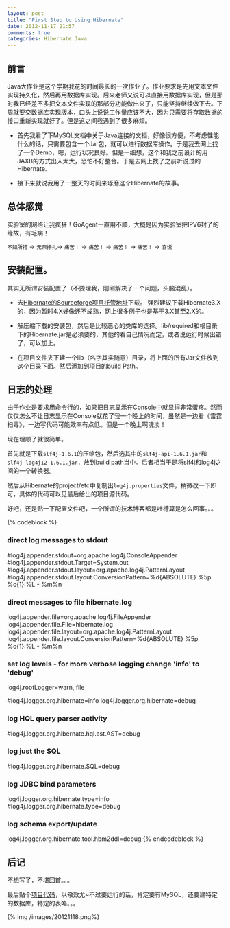 ```yaml
---
layout: post
title: "First Step to Using Hibernate"
date: 2012-11-17 21:57
comments: true
categories: Hibernate Java
---
```


## 前言

Java大作业是这个学期我花的时间最长的一次作业了。作业要求是先用文本文件实现持久化，然后再用数据库实现。后来老师又说可以直接用数据库实现，但是那时我已经差不多把文本文件实现的那部分功能做出来了，只能坚持继续做下去。下周就要交数据库实现版本，口头上说说工作量应该不大，因为只需要将存取数据的接口重新实现就好了。但是这之间我遇到了很多麻烦。

* 首先我看了下MySQL文档中关于Java连接的文档，好像很方便，不考虑性能什么的话，只需要包含一个Jar包，就可以进行数据库操作。于是我去网上找了一个Demo，嗯，运行状况良好。但是一细想，这个和我之前设计的用JAXB的方式出入太大，恐怕不好整合。于是去网上找了之前听说过的Hibernate.

* 接下来就说我用了一整天的时间来琢磨这个Hibernate的故事。

## 总体感觉

实验室的网络让我疯狂！GoAgent一直用不顺，大概是因为实验室把IPV6封了的缘故，有毛病！

`不知所措` -> `无奈挣扎`-> `痛苦！` -> `痛苦！` -> `痛苦！` -> `痛苦！` -> `喜悦`

<!--more-->
## 安装配置。

其实无所谓安装配置了（不要理我，刚刚解决了一个问题，头脑混乱）。

* 去[Hibernate的Sourceforge项目托管地址](http://sourceforge.net/projects/hibernate/files/hibernate3/)下载。
强烈建议下载Hibernate3.X的，因为暂时4.X好像还不成熟，网上很多例子也是基于3.X甚至2.X的。

* 解压缩下载的安装包，然后是比较恶心的类库的选择。lib/required和根目录下的Hibernate.jar是必须要的，其他的看自己情况而定，或者说运行时候出错了，可以加上。

* 在项目文件夹下建一个lib（名字其实随意）目录，将上面的所有Jar文件放到这个目录下面。然后添加到项目的build Path。

## 日志的处理

由于作业是要求用命令行的，如果把日志显示在Console中就显得非常蛋疼。然而仅仅怎么不让日志显示在Console就花了我一个晚上的时间，虽然是一边看《雷霆扫毒》，一边写代码可能效率有点低。但是一个晚上啊魂淡！

现在理顺了就很简单。

首先就是下载`slf4j-1.6.1`的压缩包，然后选其中的`slf4j-api-1.6.1.jar`和`slf4j-log4j12-1.6.1.jar`，放到build path当中。后者相当于是将slf4j和log4j之间的一个转换器。

然后从Hibernate的project/etc中复制出`log4j.properties`文件，稍微改一下即可，具体的代码可以见最后给出的项目源代码。

好吧，还是贴一下配置文件吧，一个所谓的技术博客都是吐槽算是怎么回事。。。

{% codeblock %}
### direct log messages to stdout ###
#log4j.appender.stdout=org.apache.log4j.ConsoleAppender
#log4j.appender.stdout.Target=System.out
#log4j.appender.stdout.layout=org.apache.log4j.PatternLayout
#log4j.appender.stdout.layout.ConversionPattern=%d{ABSOLUTE} %5p %c{1}:%L - %m%n

### direct messages to file hibernate.log ###
log4j.appender.file=org.apache.log4j.FileAppender
log4j.appender.file.File=hibernate.log
log4j.appender.file.layout=org.apache.log4j.PatternLayout
log4j.appender.file.layout.ConversionPattern=%d{ABSOLUTE} %5p %c{1}:%L - %m%n

### set log levels - for more verbose logging change 'info' to 'debug' ###

log4j.rootLogger=warn, file

#log4j.logger.org.hibernate=info
log4j.logger.org.hibernate=debug

### log HQL query parser activity
#log4j.logger.org.hibernate.hql.ast.AST=debug

### log just the SQL
#log4j.logger.org.hibernate.SQL=debug

### log JDBC bind parameters ###
log4j.logger.org.hibernate.type=info
#log4j.logger.org.hibernate.type=debug

### log schema export/update ###
log4j.logger.org.hibernate.tool.hbm2ddl=debug
{% endcodeblock %}

## 后记
不想写了，不堪回首。。。

最后贴个[项目代码](/upload/EmployeeTest.rar)，以儆效尤~不过要运行的话，肯定要有MySQL，还要建特定的数据库，特定的表咯。。。

{% img /images/20121118.png%}
